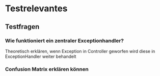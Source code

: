 # Testrelevantes

## Testfragen

### Wie funktioniert ein zentraler Exceptionhandler?

Theoretisch erklären, wenn Exception in Controller geworfen wird diese in ExceptionHandler weiter behandelt

### Confusion Matrix erklären können
